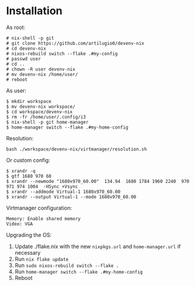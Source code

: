 # Installation

As root:
```
# nix-shell -p git
# git clone https://github.com/artilugio0/devenv-nix
# cd devenv-nix
# nixos-rebuild switch --flake .#my-config
# passwd user
# cd ..
# chown -R user devenv-nix
# mv devenv-nix /home/user/
# reboot
```

As user:
```
$ mkdir workspace
$ mv devenv-nix workspace/
$ cd workspace/devenv-nix
$ rm -fr /home/user/.config/i3
$ nix-shell -p git home-manager
$ home-manager switch --flake .#my-home-config
```

Resolution:
```
bash ./workspace/devenv-nix/virtmanager/resolution.sh
```

Or custom config:
```
$ xrandr -q
$ gtf 1680 970 60
$ xrandr --newmode "1680x970_60.00"  134.94  1680 1784 1960 2240  970 971 974 1004  -HSync +Vsync
$ xrandr --addmode Virtual-1 1680x970_60.00
$ xrandr --output Virtual-1 --mode 1680x970_60.00
```

Virtmanager configuration:
```
Memory: Enable shared memory
Video: VGA
```

Upgrading the OS:
1. Update ./flake.nix with the new `nixpkgs.url` and `home-manager.url` if necessary
2. Run `nix flake update`
3. Run `sudo nixos-rebuild switch --flake .`
4. Run `home-manager switch --flake .#my-home-config`
5. Reboot
